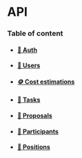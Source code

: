 # API

### Table of content

- #### [🔐 Auth](./AUTH.md) 
- #### [👤 Users](./USERS.md)
- #### [🪙 Cost estimations](./ESTIMATIONS.md)
- #### [📝 Tasks](./TASK.md) 
- #### [🧾 Proposals](./PROPOSALS.md)
- #### [👥 Participants](./PARTICIPANTS.md)
- #### [💼 Positions](./POSITIONS.md)

